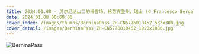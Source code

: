 ```yaml
---
title: 2024.01.08 - 贝尔尼纳山口的滑雪场，格劳宾登州，瑞士 (© Francesco Bergamaschi/Getty Images)
date: 2024.01.08 00:00:00
cover_index: /images/thumbs/BerninaPass_ZH-CN5776010452_533x300.jpg
cover_detail: /images/BerninaPass_ZH-CN5776010452_1920x1080.jpg
---
```


![BerninaPass](/images/BerninaPass_ZH-CN5776010452_1920x1080.jpg)
